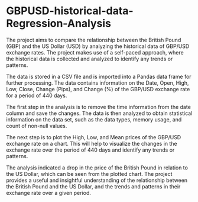 # GBPUSD-historical-data-Regression-Analysis

The project aims to compare the relationship between the British Pound (GBP) and the US Dollar (USD) by analyzing the historical data of GBP/USD exchange rates. The project makes use of a self-paced approach, where the historical data is collected and analyzed to identify any trends or patterns.

The data is stored in a CSV file and is imported into a Pandas data frame for further processing. The data contains information on the Date, Open, High, Low, Close, Change (Pips), and Change (%) of the GBP/USD exchange rate for a period of 440 days.

The first step in the analysis is to remove the time information from the date column and save the changes. The data is then analyzed to obtain statistical information on the data set, such as the data types, memory usage, and count of non-null values.

The next step is to plot the High, Low, and Mean prices of the GBP/USD exchange rate on a chart. This will help to visualize the changes in the exchange rate over the period of 440 days and identify any trends or patterns.

The analysis indicated a drop in the price of the British Pound in relation to the US Dollar, which can be seen from the plotted chart. The project provides a useful and insightful understanding of the relationship between the British Pound and the US Dollar, and the trends and patterns in their exchange rate over a given period.
